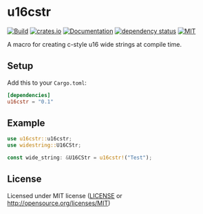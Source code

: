 # u16cstr

[![Build](https://github.com/OpenByteDev/u16cstr/actions/workflows/build.yml/badge.svg)](https://github.com/OpenByteDev/u16cstr/actions/workflows/build-and-test.yml)
[![crates.io](https://img.shields.io/crates/v/u16cstr.svg)](https://crates.io/crates/u16cstr)
[![Documentation](https://docs.rs/u16cstr/badge.svg)](https://docs.rs/u16cstr)
[![dependency status](https://deps.rs/repo/github/openbytedev/u16cstr/status.svg)](https://deps.rs/repo/github/openbytedev/u16cstr)
[![MIT](https://img.shields.io/crates/l/u16cstr.svg)](https://github.com/OpenByteDev/u16cstr/blob/master/LICENSE)

A macro for creating c-style u16 wide strings at compile time.

## Setup
Add this to your `Cargo.toml`:
```toml
[dependencies]
u16cstr = "0.1"
```

## Example
```rust
use u16cstr::u16cstr;
use widestring::U16CStr;

const wide_string: &U16CStr = u16cstr!("Test");
```

## License
Licensed under MIT license ([LICENSE](https://github.com/OpenByteDev/u16cstr/blob/master/LICENSE) or http://opensource.org/licenses/MIT)
